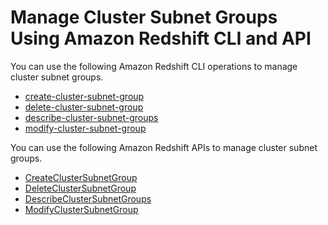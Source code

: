 # Manage Cluster Subnet Groups Using Amazon Redshift CLI and API<a name="manage-cluster-subnet-groups-api-cli"></a>

You can use the following Amazon Redshift CLI operations to manage cluster subnet groups\.
+ [create\-cluster\-subnet\-group](https://docs.aws.amazon.com/cli/latest/reference/redshift/create-cluster-subnet-group.html)
+ [delete\-cluster\-subnet\-group](https://docs.aws.amazon.com/cli/latest/reference/redshift/delete-cluster-subnet-group.html)
+ [describe\-cluster\-subnet\-groups](https://docs.aws.amazon.com/cli/latest/reference/redshift/describe-cluster-subnet-groups.html)
+ [modify\-cluster\-subnet\-group](https://docs.aws.amazon.com/cli/latest/reference/redshift/modify-cluster-subnet-group.html)

You can use the following Amazon Redshift APIs to manage cluster subnet groups\.
+ [CreateClusterSubnetGroup](https://docs.aws.amazon.com/redshift/latest/APIReference/API_CreateClusterSubnetGroup.html)
+ [DeleteClusterSubnetGroup](https://docs.aws.amazon.com/redshift/latest/APIReference/API_DeleteClusterSubnetGroup.html)
+ [DescribeClusterSubnetGroups](https://docs.aws.amazon.com/redshift/latest/APIReference/API_DescribeClusterSubnetGroups.html)
+ [ModifyClusterSubnetGroup](https://docs.aws.amazon.com/redshift/latest/APIReference/API_ModifyClusterSubnetGroup.html)
